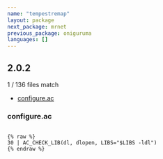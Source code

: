 ```yaml
---
name: "tempestremap"
layout: package
next_package: mrnet
previous_package: oniguruma
languages: []
---
```

## 2.0.2
1 / 136 files match

 - [configure.ac](#configureac)

### configure.ac

```

{% raw %}
30 | AC_CHECK_LIB(dl, dlopen, LIBS="$LIBS -ldl")
{% endraw %}

```